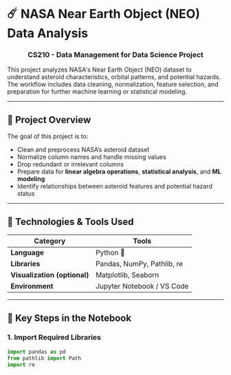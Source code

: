 # ☄️ NASA Near Earth Object (NEO) Data Analysis

<h3 align="center">CS210 - Data Management for Data Science Project</h3>

This project analyzes NASA's Near Earth Object (NEO) dataset to understand asteroid characteristics, orbital patterns, and potential hazards. The workflow includes data cleaning, normalization, feature selection, and preparation for further machine learning or statistical modeling.

---

## 🚀 Project Overview

The goal of this project is to:
- Clean and preprocess NASA’s asteroid dataset
- Normalize column names and handle missing values
- Drop redundant or irrelevant columns
- Prepare data for **linear algebra operations**, **statistical analysis**, and **ML modeling**
- Identify relationships between asteroid features and potential hazard status

---

## 🧰 Technologies & Tools Used

| Category | Tools |
|-----------|-------|
| **Language** | Python 🐍 |
| **Libraries** | Pandas, NumPy, Pathlib, re |
| **Visualization (optional)** | Matplotlib, Seaborn |
| **Environment** | Jupyter Notebook / VS Code |

---

## 🧠 Key Steps in the Notebook

### 1. Import Required Libraries  
```python
import pandas as pd
from pathlib import Path
import re
